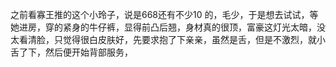 之前看寡王推的这个小玲子，说是668还有不少10 的，毛少，于是想去试试，等她进房，穿的紧身的牛仔裤，显得前凸后翘，身材真的很顶，富豪这灯光太暗，没太看清脸，只觉得很白皮肤好，先要求抱了下亲亲，虽然是舌，但是不激烈，就小舌了下，然后便开始背部服务，